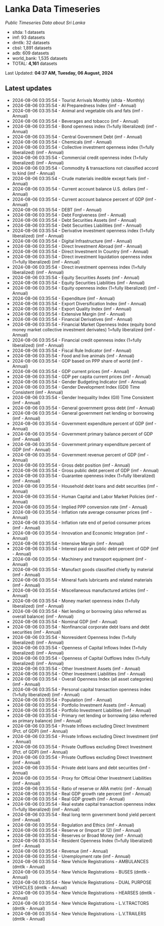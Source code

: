 # Lanka Data Timeseries
*Public Timeseries Data about Sri Lanka*

* sltda: 1 datasets
* imf: 93 datasets
* dmtlk: 32 datasets
* cbsl: 1,891 datasets
* adb: 609 datasets
* world_bank: 1,535 datasets
* TOTAL: **4,161** datasets

Last Updated: **04:37 AM, Tuesday, 06 August, 2024**

## Latest updates

* 2024-08-06 03:35:54 - Tourist Arrivals Monthly (sltda - Monthly)
* 2024-08-06 03:35:54 - AI Preparedness Index (imf - Annual)
* 2024-08-06 03:35:54 - Animal and vegetable oils and fats (imf - Annual)
* 2024-08-06 03:35:54 - Beverages and tobacco (imf - Annual)
* 2024-08-06 03:35:54 - Bond openness index (1=fully liberalized) (imf - Annual)
* 2024-08-06 03:35:54 - Central Government Debt (imf - Annual)
* 2024-08-06 03:35:54 - Chemicals (imf - Annual)
* 2024-08-06 03:35:54 - Collective investment openness index (1=fully liberalized) (imf - Annual)
* 2024-08-06 03:35:54 - Commercial credit openness index (1=fully liberalized) (imf - Annual)
* 2024-08-06 03:35:54 - Commodity & transactions not classified accord to kind (imf - Annual)
* 2024-08-06 03:35:54 - Crude materials inedible except fuels (imf - Annual)
* 2024-08-06 03:35:54 - Current account balance U.S. dollars (imf - Annual)
* 2024-08-06 03:35:54 - Current account balance percent of GDP (imf - Annual)
* 2024-08-06 03:35:54 - DEBT (imf - Annual)
* 2024-08-06 03:35:54 - Debt Forgiveness (imf - Annual)
* 2024-08-06 03:35:54 - Debt Securities Assets (imf - Annual)
* 2024-08-06 03:35:54 - Debt Securities Liabilities (imf - Annual)
* 2024-08-06 03:35:54 - Derivative investment openness index (1=fully liberalized) (imf - Annual)
* 2024-08-06 03:35:54 - Digital Infrastructure (imf - Annual)
* 2024-08-06 03:35:54 - Direct Investment Abroad (imf - Annual)
* 2024-08-06 03:35:54 - Direct Investment In Country (imf - Annual)
* 2024-08-06 03:35:54 - Direct investment liquidation openness index (1=fully liberalized) (imf - Annual)
* 2024-08-06 03:35:54 - Direct investment openness index (1=fully liberalized) (imf - Annual)
* 2024-08-06 03:35:54 - Equity Securities Assets (imf - Annual)
* 2024-08-06 03:35:54 - Equity Securities Liabilities (imf - Annual)
* 2024-08-06 03:35:54 - Equity openness index (1=fully liberalized) (imf - Annual)
* 2024-08-06 03:35:54 - Expenditure (imf - Annual)
* 2024-08-06 03:35:54 - Export Diversification Index (imf - Annual)
* 2024-08-06 03:35:54 - Export Quality Index (imf - Annual)
* 2024-08-06 03:35:54 - Extensive Margin (imf - Annual)
* 2024-08-06 03:35:54 - Financial Derivatives (imf - Annual)
* 2024-08-06 03:35:54 - Financial Market Openness Index (equity bond money market collective investment derivates) 1=fully liberalized (imf - Annual)
* 2024-08-06 03:35:54 - Financial credit openness index (1=fully liberalized) (imf - Annual)
* 2024-08-06 03:35:54 - Fiscal Rule Indicator (imf - Annual)
* 2024-08-06 03:35:54 - Food and live animals (imf - Annual)
* 2024-08-06 03:35:54 - GDP based on PPP share of world (imf - Annual)
* 2024-08-06 03:35:54 - GDP current prices (imf - Annual)
* 2024-08-06 03:35:54 - GDP per capita current prices (imf - Annual)
* 2024-08-06 03:35:54 - Gender Budgeting Indicator (imf - Annual)
* 2024-08-06 03:35:54 - Gender Development Index (GDI) Time Consistent (imf - Annual)
* 2024-08-06 03:35:54 - Gender Inequality Index (GII) Time Consistent (imf - Annual)
* 2024-08-06 03:35:54 - General government gross debt (imf - Annual)
* 2024-08-06 03:35:54 - General government net lending or borrowing (imf - Annual)
* 2024-08-06 03:35:54 - Government expenditure percent of GDP (imf - Annual)
* 2024-08-06 03:35:54 - Government primary balance percent of GDP (imf - Annual)
* 2024-08-06 03:35:54 - Government primary expenditure percent of GDP (imf - Annual)
* 2024-08-06 03:35:54 - Government revenue percent of GDP (imf - Annual)
* 2024-08-06 03:35:54 - Gross debt position (imf - Annual)
* 2024-08-06 03:35:54 - Gross public debt percent of GDP (imf - Annual)
* 2024-08-06 03:35:54 - Guarantee openness index (1=fully liberalized) (imf - Annual)
* 2024-08-06 03:35:54 - Household debt loans and debt securities (imf - Annual)
* 2024-08-06 03:35:54 - Human Capital and Labor Market Policies (imf - Annual)
* 2024-08-06 03:35:54 - Implied PPP conversion rate (imf - Annual)
* 2024-08-06 03:35:54 - Inflation rate average consumer prices (imf - Annual)
* 2024-08-06 03:35:54 - Inflation rate end of period consumer prices (imf - Annual)
* 2024-08-06 03:35:54 - Innovation and Economic Integration (imf - Annual)
* 2024-08-06 03:35:54 - Intensive Margin (imf - Annual)
* 2024-08-06 03:35:54 - Interest paid on public debt percent of GDP (imf - Annual)
* 2024-08-06 03:35:54 - Machinery and transport equipment (imf - Annual)
* 2024-08-06 03:35:54 - Manufact goods classified chiefly by material (imf - Annual)
* 2024-08-06 03:35:54 - Mineral fuels lubricants and related materials (imf - Annual)
* 2024-08-06 03:35:54 - Miscellaneous manufactured articles (imf - Annual)
* 2024-08-06 03:35:54 - Money market openness index (1=fully liberalized) (imf - Annual)
* 2024-08-06 03:35:54 - Net lending or borrowing (also referred as overall balance) (imf - Annual)
* 2024-08-06 03:35:54 - Nominal GDP (imf - Annual)
* 2024-08-06 03:35:54 - Nonfinancial corporate debt loans and debt securities (imf - Annual)
* 2024-08-06 03:35:54 - Nonresident Openness Index (1=fully liberalized) (imf - Annual)
* 2024-08-06 03:35:54 - Openness of Capital Inflows Index (1=fully liberalized) (imf - Annual)
* 2024-08-06 03:35:54 - Openness of Capital Outflows Index (1=fully liberalized) (imf - Annual)
* 2024-08-06 03:35:54 - Other Investment Assets (imf - Annual)
* 2024-08-06 03:35:54 - Other Investment Liabilities (imf - Annual)
* 2024-08-06 03:35:54 - Overall Openness Index (all asset categories) (imf - Annual)
* 2024-08-06 03:35:54 - Personal capital transaction openness index (1=fully liberalized) (imf - Annual)
* 2024-08-06 03:35:54 - Population (imf - Annual)
* 2024-08-06 03:35:54 - Portfolio Investment Assets (imf - Annual)
* 2024-08-06 03:35:54 - Portfolio Investment Liabilities (imf - Annual)
* 2024-08-06 03:35:54 - Primary net lending or borrowing (also referred as primary balance) (imf - Annual)
* 2024-08-06 03:35:54 - Private Inflows excluding Direct Investment (Pct. of GDP) (imf - Annual)
* 2024-08-06 03:35:54 - Private Inflows excluding Direct Investment (imf - Annual)
* 2024-08-06 03:35:54 - Private Outflows excluding Direct Investment (Pct. of GDP) (imf - Annual)
* 2024-08-06 03:35:54 - Private Outflows excluding Direct Investment (imf - Annual)
* 2024-08-06 03:35:54 - Private debt loans and debt securities (imf - Annual)
* 2024-08-06 03:35:54 - Proxy for Official Other Investment Liabilities (imf - Annual)
* 2024-08-06 03:35:54 - Ratio of reserve or ARA metric (imf - Annual)
* 2024-08-06 03:35:54 - Real GDP growth rate percent (imf - Annual)
* 2024-08-06 03:35:54 - Real GDP growth (imf - Annual)
* 2024-08-06 03:35:54 - Real estate capital transaction openness index (1=fully liberalized) (imf - Annual)
* 2024-08-06 03:35:54 - Real long term government bond yield percent (imf - Annual)
* 2024-08-06 03:35:54 - Regulation and Ethics (imf - Annual)
* 2024-08-06 03:35:54 - Reserve or (Import or 12) (imf - Annual)
* 2024-08-06 03:35:54 - Reserves or Broad Money (imf - Annual)
* 2024-08-06 03:35:54 - Resident Openness Index (1=fully liberalized) (imf - Annual)
* 2024-08-06 03:35:54 - Revenue (imf - Annual)
* 2024-08-06 03:35:54 - Unemployment rate (imf - Annual)
* 2024-08-06 03:35:54 - New Vehicle Registrations - AMBULANCES (dmtlk - Annual)
* 2024-08-06 03:35:54 - New Vehicle Registrations - BUSES (dmtlk - Annual)
* 2024-08-06 03:35:54 - New Vehicle Registrations - DUAL PURPOSE VEHICLES (dmtlk - Annual)
* 2024-08-06 03:35:54 - New Vehicle Registrations - HEARSES (dmtlk - Annual)
* 2024-08-06 03:35:54 - New Vehicle Registrations - L.V.TRACTORS (dmtlk - Annual)
* 2024-08-06 03:35:54 - New Vehicle Registrations - L.V.TRAILERS (dmtlk - Annual)